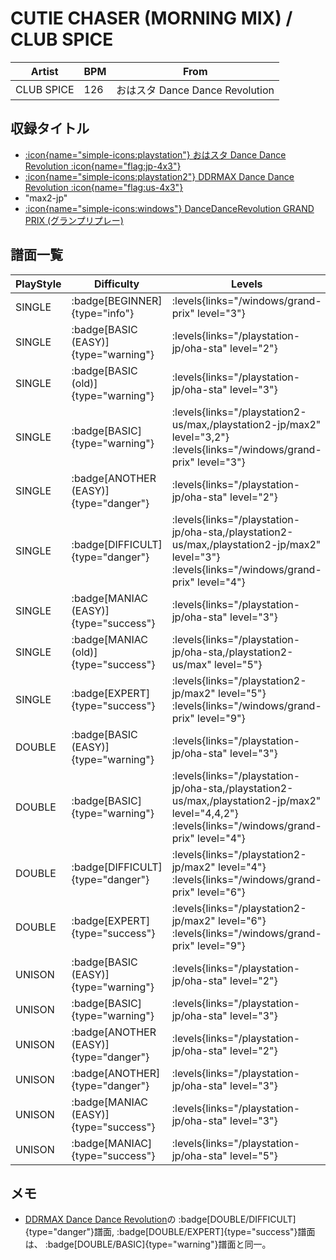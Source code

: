 # CUTIE CHASER (MORNING MIX) / CLUB SPICE

|Artist|BPM|From|
|------|---|----|
|CLUB SPICE|126|おはスタ Dance Dance Revolution|

## 収録タイトル

- [:icon{name="simple-icons:playstation"} おはスタ Dance Dance Revolution :icon{name="flag:jp-4x3"}](/playstation-jp/oha-sta)
- [:icon{name="simple-icons:playstation2"} DDRMAX Dance Dance Revolution :icon{name="flag:us-4x3"}](/playstation2-us/max)
- "max2-jp"
- [:icon{name="simple-icons:windows"} DanceDanceRevolution GRAND PRIX (グランプリプレー)](/windows/grand-prix)

## 譜面一覧

|PlayStyle|Difficulty|Levels|Notes|Movie|
|---------|----------|------|-----|-----|
|SINGLE| :badge[BEGINNER]{type="info"}| :levels{links="/windows/grand-prix" level="3"}|73/0||
|SINGLE| :badge[BASIC (EASY)]{type="warning"}| :levels{links="/playstation-jp/oha-sta" level="2"}|89/0||
|SINGLE| :badge[BASIC (old)]{type="warning"}| :levels{links="/playstation-jp/oha-sta" level="3"}|91/0||
|SINGLE| :badge[BASIC]{type="warning"}| :levels{links="/playstation2-us/max,/playstation2-jp/max2" level="3,2"} :levels{links="/windows/grand-prix" level="3"}|91/0||
|SINGLE| :badge[ANOTHER (EASY)]{type="danger"}| :levels{links="/playstation-jp/oha-sta" level="2"}|118/0||
|SINGLE| :badge[DIFFICULT]{type="danger"}| :levels{links="/playstation-jp/oha-sta,/playstation2-us/max,/playstation2-jp/max2" level="3"} :levels{links="/windows/grand-prix" level="4"}|140/0||
|SINGLE| :badge[MANIAC (EASY)]{type="success"}| :levels{links="/playstation-jp/oha-sta" level="3"}|122/0||
|SINGLE| :badge[MANIAC (old)]{type="success"}| :levels{links="/playstation-jp/oha-sta,/playstation2-us/max" level="5"}|151/0||
|SINGLE| :badge[EXPERT]{type="success"}| :levels{links="/playstation2-jp/max2" level="5"} :levels{links="/windows/grand-prix" level="9"}|215/8||
|DOUBLE| :badge[BASIC (EASY)]{type="warning"}| :levels{links="/playstation-jp/oha-sta" level="3"}|84/0||
|DOUBLE| :badge[BASIC]{type="warning"}| :levels{links="/playstation-jp/oha-sta,/playstation2-us/max,/playstation2-jp/max2" level="4,4,2"} :levels{links="/windows/grand-prix" level="4"}|86/0||
|DOUBLE| :badge[DIFFICULT]{type="danger"}| :levels{links="/playstation2-jp/max2" level="4"} :levels{links="/windows/grand-prix" level="6"}|162/0||
|DOUBLE| :badge[EXPERT]{type="success"}| :levels{links="/playstation2-jp/max2" level="6"} :levels{links="/windows/grand-prix" level="9"}|197/5||
|UNISON| :badge[BASIC (EASY)]{type="warning"}| :levels{links="/playstation-jp/oha-sta" level="2"}|||
|UNISON| :badge[BASIC]{type="warning"}| :levels{links="/playstation-jp/oha-sta" level="3"}|||
|UNISON| :badge[ANOTHER (EASY)]{type="danger"}| :levels{links="/playstation-jp/oha-sta" level="2"}|||
|UNISON| :badge[ANOTHER]{type="danger"}| :levels{links="/playstation-jp/oha-sta" level="3"}|||
|UNISON| :badge[MANIAC (EASY)]{type="success"}| :levels{links="/playstation-jp/oha-sta" level="3"}|||
|UNISON| :badge[MANIAC]{type="success"}| :levels{links="/playstation-jp/oha-sta" level="5"}|||

## メモ

- [DDRMAX Dance Dance Revolution](/playstation2-us/max)の :badge[DOUBLE/DIFFICULT]{type="danger"}譜面, :badge[DOUBLE/EXPERT]{type="success"}譜面は、 :badge[DOUBLE/BASIC]{type="warning"}譜面と同一。
